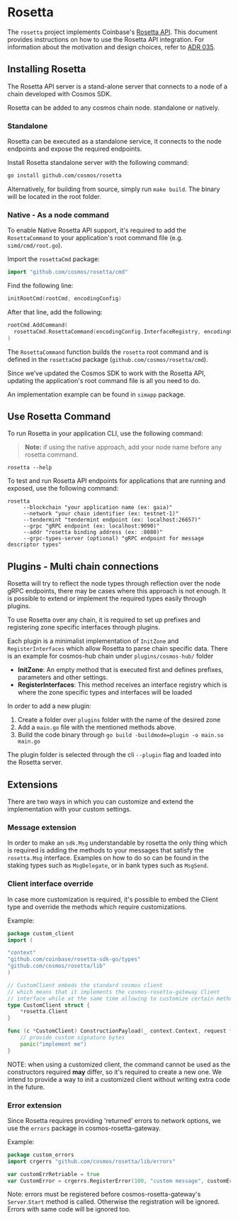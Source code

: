 # Rosetta

The `rosetta` project implements Coinbase's [Rosetta API](https://www.rosetta-api.org). This document provides instructions on how to use the Rosetta API integration. For information about the motivation and design choices, refer to [ADR 035](https://docs.cosmos.network/main/architecture/adr-035-rosetta-api-support).

## Installing Rosetta

The Rosetta API server is a stand-alone server that connects to a node of a chain developed with Cosmos SDK.

Rosetta can be added to any cosmos chain node. standalone or natively.

### Standalone 

Rosetta can be executed as a standalone service, it connects to the node endpoints and expose the required endpoints.

Install Rosetta standalone server with the following command:

```bash
go install github.com/cosmos/rosetta
```

Alternatively, for building from source, simply run `make build`. The binary will be located in the root folder.

### Native - As a node command

To enable Native Rosetta API support, it's required to add the `RosettaCommand` to your application's root command file (e.g. `simd/cmd/root.go`).

Import the `rosettaCmd` package:

```go
import "github.com/cosmos/rosetta/cmd"
```

Find the following line:

```go
initRootCmd(rootCmd, encodingConfig)
```

After that line, add the following:

```go
rootCmd.AddCommand(
  rosettaCmd.RosettaCommand(encodingConfig.InterfaceRegistry, encodingConfig.Codec)
)
```

The `RosettaCommand` function builds the `rosetta` root command and is defined in the `rosettaCmd` package (`github.com/cosmos/rosetta/cmd`).

Since we’ve updated the Cosmos SDK to work with the Rosetta API, updating the application's root command file is all you need to do.

An implementation example can be found in `simapp` package.

## Use Rosetta Command

To run Rosetta in your application CLI, use the following command:

> **Note:** if using the native approach, add your node name before any rosetta command.

```shell
rosetta --help
```

To test and run Rosetta API endpoints for applications that are running and exposed, use the following command:

```shell
rosetta
     --blockchain "your application name (ex: gaia)"
     --network "your chain identifier (ex: testnet-1)"
     --tendermint "tendermint endpoint (ex: localhost:26657)"
     --grpc "gRPC endpoint (ex: localhost:9090)"
     --addr "rosetta binding address (ex: :8080)"
     --grpc-types-server (optional) "gRPC endpoint for message descriptor types"
```

## Plugins - Multi chain connections

Rosetta will try to reflect the node types through reflection over the node gRPC endpoints, there may be cases where this approach is not enough. It is possible to extend or implement the required types easily through plugins.

To use Rosetta over any chain, it is required to set up prefixes and registering zone specific interfaces through plugins.

Each plugin is a minimalist implementation of `InitZone` and `RegisterInterfaces` which allow Rosetta to parse chain specific data. There is an example for cosmos-hub chain under `plugins/cosmos-hub/` folder
- **InitZone**: An empty method that is executed first and defines prefixes, parameters and other settings.
- **RegisterInterfaces**: This method receives an interface registry which is where the zone specific types and interfaces will be loaded

In order to add a new plugin: 
1. Create a folder over `plugins` folder with the name of the desired zone
2. Add a `main.go` file with the mentioned methods above.
3. Build the code binary through `go build -buildmode=plugin -o main.so main.go` 

The plugin folder is selected through the cli `--plugin` flag and loaded into the Rosetta server.

## Extensions

There are two ways in which you can customize and extend the implementation with your custom settings.

### Message extension

In order to make an `sdk.Msg` understandable by rosetta the only thing which is required is adding the methods to your messages that satisfy the `rosetta.Msg` interface. Examples on how to do so can be found in the staking types such as `MsgDelegate`, or in bank types such as `MsgSend`.

### Client interface override

In case more customization is required, it's possible to embed the Client type and override the methods which require customizations.

Example:

```go
package custom_client
import (

"context"
"github.com/coinbase/rosetta-sdk-go/types"
"github.com/cosmos/rosetta/lib"
)

// CustomClient embeds the standard cosmos client
// which means that it implements the cosmos-rosetta-gateway Client
// interface while at the same time allowing to customize certain methods
type CustomClient struct {
    *rosetta.Client
}

func (c *CustomClient) ConstructionPayload(_ context.Context, request *types.ConstructionPayloadsRequest) (resp *types.ConstructionPayloadsResponse, err error) {
    // provide custom signature bytes
    panic("implement me")
}
```

NOTE: when using a customized client, the command cannot be used as the constructors required **may** differ, so it's required to create a new one. We intend to provide a way to init a customized client without writing extra code in the future.

### Error extension

Since Rosetta requires providing 'returned' errors to network options, we use the `errors` package in cosmos-rosetta-gateway.

Example:

```go
package custom_errors
import crgerrs "github.com/cosmos/rosetta/lib/errors"

var customErrRetriable = true
var CustomError = crgerrs.RegisterError(100, "custom message", customErrRetriable, "description")
```

Note: errors must be registered before cosmos-rosetta-gateway's `Server`.`Start` method is called. Otherwise the registration will be ignored. Errors with same code will be ignored too.
